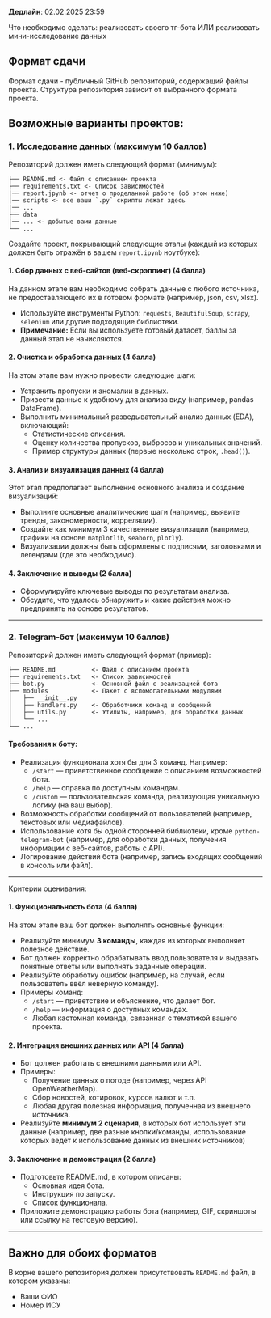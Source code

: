 **Дедлайн**: 02.02.2025 23:59

Что необходимо сделать: реализовать своего тг-бота ИЛИ реализовать мини-исследование данных

## Формат сдачи

Формат сдачи - публичный GitHub репозиторий, содержащий файлы проекта. Структура репозитория зависит от выбранного формата проекта.

## Возможные варианты проектов:

### 1. Исследование данных (максимум 10 баллов)

Репозиторий должен иметь следующий формат (минимум):

```
├── README.md <- Файл с описанием проекта
├── requirements.txt <- Список зависимостей
|── report.jpynb <- отчет о проделанной работе (об этом ниже)
|── scripts <- все ваши `.py` скрипты лежат здесь
|── ...
├── data
|── ... <- добытые вами данные
└── ...
```

Создайте проект, покрывающий следующие этапы (каждый из которых должен быть отражён в вашем `report.ipynb` ноутбуке):

#### 1. Сбор данных с веб-сайтов (веб-скрэппинг) (4 балла)
На данном этапе вам необходимо собрать данные с любого источника, не предоставляющего их в готовом формате (например, json, csv, xlsx). 
- Используйте инструменты Python: `requests`, `BeautifulSoup`, `scrapy`, `selenium` или другие подходящие библиотеки.
- **Примечание:** Если вы используете готовый датасет, баллы за данный этап не начисляются.

#### 2. Очистка и обработка данных (4 балла)
На этом этапе вам нужно провести следующие шаги:
- Устранить пропуски и аномалии в данных.
- Привести данные к удобному для анализа виду (например, pandas DataFrame).
- Выполнить минимальный разведывательный анализ данных (EDA), включающий:
  - Статистические описания.
  - Оценку количества пропусков, выбросов и уникальных значений.
  - Пример структуры данных (первые несколько строк, `.head()`).

#### 3. Анализ и визуализация данных (4 балла)
Этот этап предполагает выполнение основного анализа и создание визуализаций:
- Выполните основные аналитические шаги (например, выявите тренды, закономерности, корреляции).
- Создайте как минимум 3 качественные визуализации (например, графики на основе `matplotlib`, `seaborn`, `plotly`).
- Визуализации должны быть оформлены с подписями, заголовками и легендами (где это необходимо).

#### 4. Заключение и выводы (2 балла)
- Сформулируйте ключевые выводы по результатам анализа.
- Обсудите, что удалось обнаружить и какие действия можно предпринять на основе результатов.

---

### 2. Telegram-бот (максимум 10 баллов)

Репозиторий должен иметь следующий формат (пример):

```
├── README.md          <- Файл с описанием проекта
├── requirements.txt   <- Список зависимостей
├── bot.py             <- Основной файл с реализацией бота
├── modules            <- Пакет с вспомогательными модулями
│   ├── __init__.py
│   ├── handlers.py    <- Обработчики команд и сообщений
│   ├── utils.py       <- Утилиты, например, для обработки данных
│   └── ...
└── ...
```


#### Требования к боту:
- Реализация функционала хотя бы для 3 команд. Например:
  - `/start` — приветственное сообщение с описанием возможностей бота.
  - `/help` — справка по доступным командам.
  - `/custom` — пользовательская команда, реализующая уникальную логику (на ваш выбор).
- Возможность обработки сообщений от пользователей (например, текстовых или медиафайлов).
- Использование хотя бы одной сторонней библиотеки, кроме `python-telegram-bot` (например, для обработки данных, получения информации с веб-сайтов, работы с API).
- Логирование действий бота (например, запись входящих сообщений в консоль или файл).

---

Критерии оценивания:

#### 1. Функциональность бота (4 балла)  
На этом этапе ваш бот должен выполнять основные функции:  
- Реализуйте минимум **3 команды**, каждая из которых выполняет полезное действие.  
- Бот должен корректно обрабатывать ввод пользователя и выдавать понятные ответы или выполнять заданные операции.  
- Реализуйте обработку ошибок (например, на случай, если пользователь ввёл неверную команду).  
- Примеры команд:
  - `/start` — приветствие и объяснение, что делает бот.  
  - `/help` — информация о доступных командах.  
  - Любая кастомная команда, связанная с тематикой вашего проекта.  

#### 2. Интеграция внешних данных или API (4 балла)  
- Бот должен работать с внешними данными или API.  
- Примеры:
  - Получение данных о погоде (например, через API OpenWeatherMap).  
  - Сбор новостей, котировок, курсов валют и т.п.  
  - Любая другая полезная информация, полученная из внешнего источника.  
- Реализуйте **минимум 2 сценария**, в которых бот использует эти данные (например, две разные кнопки/команды, использование которых ведёт к использование данных из внешних источников)

#### 3. Заключение и демонстрация (2 балла)  
- Подготовьте README.md, в котором описаны:  
  - Основная идея бота.  
  - Инструкция по запуску.  
  - Список функционала.  
- Приложите демонстрацию работы бота (например, GIF, скриншоты или ссылку на тестовую версию).

---

## Важно для обоих форматов

В корне вашего репозитория должен присутствовать `README.md` файл, в котором указаны:
- Ваши ФИО
- Номер ИСУ
